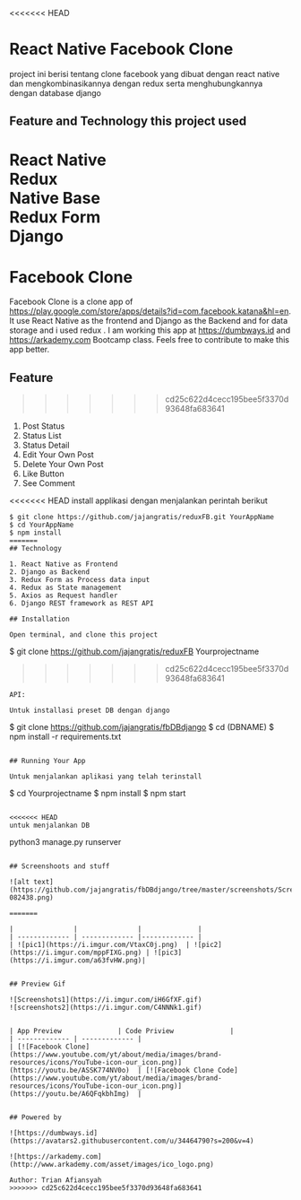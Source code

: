 <<<<<<< HEAD
# React Native Facebook Clone

project ini berisi tentang clone facebook yang dibuat dengan react native dan mengkombinasikannya dengan redux serta menghubungkannya dengan database django 

## Feature and Technology this project used
React Native <br>
Redux  <br>
Native Base <br>
Redux Form <br>
Django
=======
# Facebook Clone

Facebook Clone is a clone app of https://play.google.com/store/apps/details?id=com.facebook.katana&hl=en. It use React Native as the frontend and Django as the Backend and for data storage and i used redux . I am working this app at https://dumbways.id and https://arkademy.com Bootcamp class. Feels free to contribute to make this app better.


## Feature
>>>>>>> cd25c622d4cecc195bee5f3370d93648fa683641

1. Post Status
2. Status List
3. Status Detail
4. Edit Your Own Post
5. Delete Your Own Post
6. Like Button
7. See Comment

<<<<<<< HEAD
install applikasi dengan menjalankan perintah berikut
```
$ git clone https://github.com/jajangratis/reduxFB.git YourAppName
$ cd YourAppName
$ npm install
=======
## Technology

1. React Native as Frontend
2. Django as Backend
3. Redux Form as Process data input
4. Redux as State management
5. Axios as Request handler
6. Django REST framework as REST API

## Installation 

Open terminal, and clone this project
```
$ git clone https://github.com/jajangratis/reduxFB Yourprojectname
>>>>>>> cd25c622d4cecc195bee5f3370d93648fa683641
```
API:

Untuk installasi preset DB dengan django
```
$ git clone https://github.com/jajangratis/fbDBdjango
$ cd (DBNAME)
$ npm install -r requirements.txt
```

## Running Your App

Untuk menjalankan aplikasi yang telah terinstall
```
$ cd Yourprojectname
$ npm install
$ npm start
```

<<<<<<< HEAD
untuk menjalankan DB 

```
python3 manage.py runserver
```

## Screenshoots and stuff

![alt text](https://github.com/jajangratis/fbDBdjango/tree/master/screenshots/Screenshot_20180607-082438.png)

=======

|               |               |              |
| ------------- | ------------- |------------- |
| ![pic1](https://i.imgur.com/VtaxC0j.png)  | ![pic2](https://i.imgur.com/mppFIXG.png) | ![pic3](https://i.imgur.com/a63fvHW.png)|


## Preview Gif

![Screenshots1](https://i.imgur.com/iH6GfXF.gif)
![screenshots2](https://i.imgur.com/C4NNNk1.gif)


| App Preview              | Code Priview              |
| ------------- | ------------- |
| [![Facebook Clone](https://www.youtube.com/yt/about/media/images/brand-resources/icons/YouTube-icon-our_icon.png)](https://youtu.be/ASSK774NV0o)  | [![Facebook Clone Code](https://www.youtube.com/yt/about/media/images/brand-resources/icons/YouTube-icon-our_icon.png)](https://youtu.be/A6QFqkbhImg)  | 


## Powered by

![https://dumbways.id](https://avatars2.githubusercontent.com/u/34464790?s=200&v=4)

![https://arkademy.com](http://www.arkademy.com/asset/images/ico_logo.png)

Author: Trian Afiansyah
>>>>>>> cd25c622d4cecc195bee5f3370d93648fa683641

